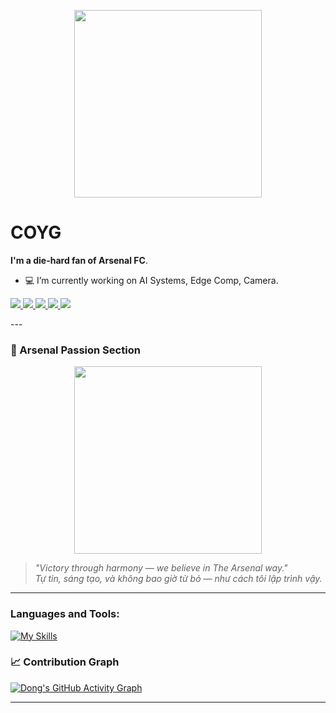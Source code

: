 <p align="center"><img src="https://static.fontstand.com/assets/Uploads/Foundry/74/Aa/_resampled/SetHeightWyI0MDAiLCI0MDAiXQ/AR-DCHYJianWeiGBPro-BD-Aa-21baee1795b83c69d0f5efdbd7ae48fd.png" width="300px"></p>

<!--
lndong2612 is a ✨ special ✨ repository because its README.md (this file) appears on your GitHub profile.
-->

<h1>COYG</h1>

<b>I'm a die-hard fan of **Arsenal FC**</b>.

- 💻 I’m currently working on AI Systems, Edge Comp, Camera.

<p align="left"> <a href="https://www.linkedin.com/in/lndong2612/" target="_blank"> <img src="https://img.shields.io/badge/LinkedIn-blue?style=flat&logo=linkedin"> </a> 
<a href="https://github.com/lndong2612" target="_blank"> <img src="https://img.shields.io/badge/GitHub-black?style=flat&logo=github"> </a> 
<a href="mailto:lndong2612@gmail.com"> <img src="https://img.shields.io/badge/Gmail-red?style=flat&logo=gmail"> </a> 
<a href="https://www.instagram.com/ddoooooongg" target="_blank"> <img src="https://img.shields.io/badge/Instagram-E4405F?style=flat&logo=instagram&logoColor=white"> </a> 
<a href="https://www.facebook.com/dongarsenal2612" target="_blank"> <img src="https://img.shields.io/badge/Facebook-1877F2?style=flat&logo=facebook&logoColor=white"> </a> </p>
---

### 🚀 Arsenal Passion Section

<p align="center">
  <img src="https://media.giphy.com/media/xT0xeJpnrWC4XWblEk/giphy.gif" width="300"/>
</p>

> *"Victory through harmony — we believe in The Arsenal way."*  
> *Tự tin, sáng tạo, và không bao giờ từ bỏ — như cách tôi lập trình vậy.*

---
### Languages and Tools:
[![My Skills](https://skillicons.dev/icons?i=python,pytorch,tensorflow,cpp,docker,linux)](https://skillicons.dev)

### 📈 Contribution Graph

[![Dong's GitHub Activity Graph](https://github-readme-activity-graph.vercel.app/graph?username=lndong2612&theme=tokyonight&hide_border=true&area=true)](https://github.com/lndong2612)

---

